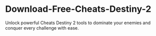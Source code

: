 # Download-Free-Cheats-Destiny-2
Unlock powerful Cheats Destiny 2 tools to dominate your enemies and conquer every challenge with ease.
